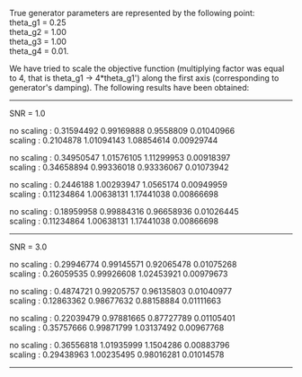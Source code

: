 True generator parameters are represented by the following point: \
theta_g1 = 0.25 \
theta_g2 = 1.00 \
theta_g3 = 1.00 \
theta_g4 = 0.01.

We have tried to scale the objective function (multiplying factor was equal to 4, that is theta_g1 -> 4*theta_g1') along the first axis (corresponding to generator's damping).
The following results have been obtained:

-----------------

SNR = 1.0

no scaling : 0.31594492 0.99169888 0.9558809  0.01040966 \
scaling :    0.2104878  1.01094143 1.08854614 0.00929744

no scaling : 0.34950547 1.01576105 1.11299953 0.00918397 \
scaling :    0.34658894 0.99336018 0.93336067 0.01073942

no scaling : 0.2446188  1.00293947 1.0565174  0.00949959 \
scaling :    0.11234864 1.00638131 1.17441038 0.00866698

no scaling : 0.18959958 0.99884316 0.96658936 0.01026445 \
scaling :    0.11234864 1.00638131 1.17441038 0.00866698

-----------------

SNR = 3.0

no scaling : 0.29946774 0.99145571 0.92065478 0.01075268 \
scaling :    0.26059535 0.99926608 1.02453921 0.00979673

no scaling : 0.4874721  0.99205757 0.96135803 0.01040977 \
scaling :    0.12863362 0.98677632 0.88158884 0.01111663

no scaling : 0.22039479 0.97881665 0.87727789 0.01105401 \
scaling :    0.35757666 0.99871799 1.03137492 0.00967768

no scaling : 0.36556818 1.01935999 1.1504286  0.00883796 \
scaling :    0.29438963 1.00235495 0.98016281 0.01014578

-----------------
